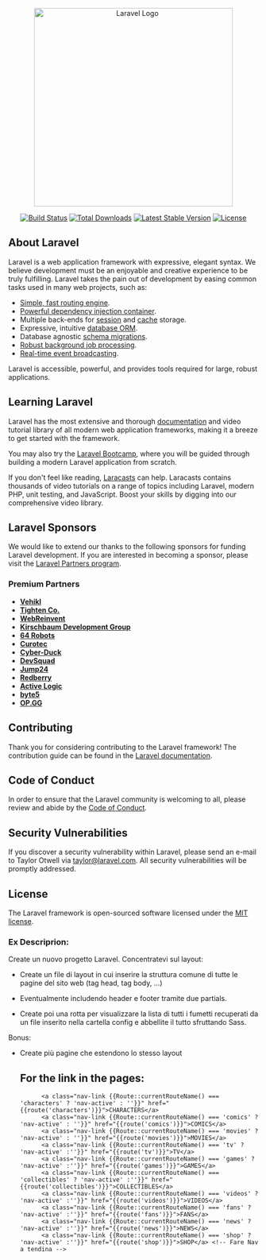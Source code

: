 <p align="center"><a href="https://laravel.com" target="_blank"><img src="https://raw.githubusercontent.com/laravel/art/master/logo-lockup/5%20SVG/2%20CMYK/1%20Full%20Color/laravel-logolockup-cmyk-red.svg" width="400" alt="Laravel Logo"></a></p>

<p align="center">
<a href="https://github.com/laravel/framework/actions"><img src="https://github.com/laravel/framework/workflows/tests/badge.svg" alt="Build Status"></a>
<a href="https://packagist.org/packages/laravel/framework"><img src="https://img.shields.io/packagist/dt/laravel/framework" alt="Total Downloads"></a>
<a href="https://packagist.org/packages/laravel/framework"><img src="https://img.shields.io/packagist/v/laravel/framework" alt="Latest Stable Version"></a>
<a href="https://packagist.org/packages/laravel/framework"><img src="https://img.shields.io/packagist/l/laravel/framework" alt="License"></a>
</p>

## About Laravel

Laravel is a web application framework with expressive, elegant syntax. We believe development must be an enjoyable and creative experience to be truly fulfilling. Laravel takes the pain out of development by easing common tasks used in many web projects, such as:

- [Simple, fast routing engine](https://laravel.com/docs/routing).
- [Powerful dependency injection container](https://laravel.com/docs/container).
- Multiple back-ends for [session](https://laravel.com/docs/session) and [cache](https://laravel.com/docs/cache) storage.
- Expressive, intuitive [database ORM](https://laravel.com/docs/eloquent).
- Database agnostic [schema migrations](https://laravel.com/docs/migrations).
- [Robust background job processing](https://laravel.com/docs/queues).
- [Real-time event broadcasting](https://laravel.com/docs/broadcasting).

Laravel is accessible, powerful, and provides tools required for large, robust applications.

## Learning Laravel

Laravel has the most extensive and thorough [documentation](https://laravel.com/docs) and video tutorial library of all modern web application frameworks, making it a breeze to get started with the framework.

You may also try the [Laravel Bootcamp](https://bootcamp.laravel.com), where you will be guided through building a modern Laravel application from scratch.

If you don't feel like reading, [Laracasts](https://laracasts.com) can help. Laracasts contains thousands of video tutorials on a range of topics including Laravel, modern PHP, unit testing, and JavaScript. Boost your skills by digging into our comprehensive video library.

## Laravel Sponsors

We would like to extend our thanks to the following sponsors for funding Laravel development. If you are interested in becoming a sponsor, please visit the [Laravel Partners program](https://partners.laravel.com).

### Premium Partners

- **[Vehikl](https://vehikl.com/)**
- **[Tighten Co.](https://tighten.co)**
- **[WebReinvent](https://webreinvent.com/)**
- **[Kirschbaum Development Group](https://kirschbaumdevelopment.com)**
- **[64 Robots](https://64robots.com)**
- **[Curotec](https://www.curotec.com/services/technologies/laravel/)**
- **[Cyber-Duck](https://cyber-duck.co.uk)**
- **[DevSquad](https://devsquad.com/hire-laravel-developers)**
- **[Jump24](https://jump24.co.uk)**
- **[Redberry](https://redberry.international/laravel/)**
- **[Active Logic](https://activelogic.com)**
- **[byte5](https://byte5.de)**
- **[OP.GG](https://op.gg)**

## Contributing

Thank you for considering contributing to the Laravel framework! The contribution guide can be found in the [Laravel documentation](https://laravel.com/docs/contributions).

## Code of Conduct

In order to ensure that the Laravel community is welcoming to all, please review and abide by the [Code of Conduct](https://laravel.com/docs/contributions#code-of-conduct).

## Security Vulnerabilities

If you discover a security vulnerability within Laravel, please send an e-mail to Taylor Otwell via [taylor@laravel.com](mailto:taylor@laravel.com). All security vulnerabilities will be promptly addressed.

## License

The Laravel framework is open-sourced software licensed under the [MIT license](https://opensource.org/licenses/MIT).


### Ex Descriprion: 

Create un nuovo progetto Laravel.
Concentratevi sul layout: 
- Create un file di layout in cui inserire la struttura comune di tutte le pagine del sito web (tag head, tag body, ...)
- Eventualmente includendo header e footer tramite due partials.

- Create poi una rotta per visualizzare la lista di tutti i fumetti recuperati da un file inserito nella cartella config e abbellite il tutto sfruttando Sass.

Bonus:
- Create più pagine che estendono lo stesso layout


    ## For the link in the pages:
            <a class="nav-link {{Route::currentRouteName() === 'characters' ? 'nav-active' : ''}}" href="{{route('characters')}}">CHARACTERS</a>
            <a class="nav-link {{Route::currentRouteName() === 'comics' ? 'nav-active' : ''}}" href="{{route('comics')}}">COMICS</a>
            <a class="nav-link {{Route::currentRouteName() === 'movies' ? 'nav-active' : ''}}" href="{{route('movies')}}">MOVIES</a>
            <a class="nav-link {{Route::currentRouteName() === 'tv' ? 'nav-active' :''}}" href="{{route('tv')}}">TV</a>
            <a class="nav-link {{Route::currentRouteName() === 'games' ? 'nav-active' :''}}" href="{{route('games')}}">GAMES</a>
            <a class="nav-link {{Route::currentRouteName() === 'collectibles' ? 'nav-active' :''}}" href="{{route('collectibles')}}">COLLECTIBLES</a>
            <a class="nav-link {{Route::currentRouteName() === 'videos' ? 'nav-active' :''}}" href="{{route('videos')}}">VIDEOS</a>
            <a class="nav-link {{Route::currentRouteName() === 'fans' ? 'nav-active' :''}}" href="{{route('fans')}}">FANS</a>
            <a class="nav-link {{Route::currentRouteName() === 'news' ? 'nav-active' :''}}" href="{{route('news')}}">NEWS</a>
            <a class="nav-link {{Route::currentRouteName() === 'shop' ? 'nav-active' :''}}" href="{{route('shop')}}">SHOP</a> <!-- Fare Nav a tendina -->